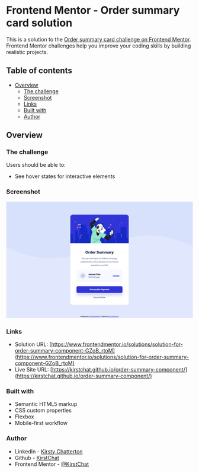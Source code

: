 # Frontend Mentor - Order summary card solution

This is a solution to the [Order summary card challenge on Frontend Mentor](https://www.frontendmentor.io/challenges/order-summary-component-QlPmajDUj). Frontend Mentor challenges help you improve your coding skills by building realistic projects.

## Table of contents

- [Overview](#overview)
  - [The challenge](#the-challenge)
  - [Screenshot](#screenshot)
  - [Links](#links)
  - [Built with](#built-with)
  - [Author](#author)

## Overview

### The challenge

Users should be able to:

- See hover states for interactive elements

### Screenshot

![Desktop Screenshot](./images/desktop-screenshot.png)

### Links

- Solution URL: [https://www.frontendmentor.io/solutions/solution-for-order-summary-component-GZoB_rtoM](https://www.frontendmentor.io/solutions/solution-for-order-summary-component-GZoB_rtoM)
- Live Site URL: [https://kirstchat.github.io/order-summary-component/](https://kirstchat.github.io/order-summary-component/)

### Built with

- Semantic HTML5 markup
- CSS custom properties
- Flexbox
- Mobile-first workflow

### Author

- LinkedIn - [Kirsty Chatterton](https://www.linkedin.com/in/kirsty-c-154781a4/)
- Github - [KirstChat](https://github.com/KirstChat)
- Frontend Mentor - [@KirstChat](https://www.frontendmentor.io/profile/KirstChat)
